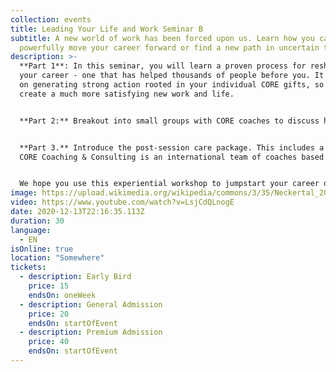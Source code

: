 ```yaml
---
collection: events
title: Leading Your Life and Work Seminar B
subtitle: A new world of work has been forced upon us. Learn how you can
  powerfully move your career forward or find a new path in uncertain times.
description: >-
  **Part 1**: In this seminar, you will learn a proven process for reshaping
  your career - one that has helped thousands of people before you. It is based
  on generating strong action rooted in your individual CORE gifts, so you
  create a much more satisfying new work and life.


  **Part 2:** Breakout into small groups with CORE coaches to discuss how you can apply the CORE transition process to your own career path. Small groups will be in your preferred language (English or Spanish).


  **Part 3.** Introduce the post-session care package. This includes a video/audio of the session (so you can review the materials anytime). You will also receive check-in texts from your coach, plus other career resources.
  CORE Coaching & Consulting is an international team of coaches based in the US, Europe and South America. We use the Balancing Act principles of CORE Coaching President Sharon Seivert as a basis for this seminar.


  We hope you use this experiential workshop to jumpstart your career during these challenging times.
image: https://upload.wikimedia.org/wikipedia/commons/3/35/Neckertal_20150527-6384.jpg
video: https://www.youtube.com/watch?v=LsjCdQLnogE
date: 2020-12-13T22:16:35.113Z
duration: 30
language:
  - EN
isOnline: true
location: "Somewhere"
tickets:
  - description: Early Bird
    price: 15
    endsOn: oneWeek
  - description: General Admission
    price: 20
    endsOn: startOfEvent
  - description: Premium Admission
    price: 40
    endsOn: startOfEvent
---
```

